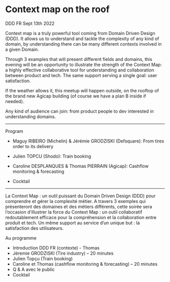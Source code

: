 # Context map on the roof
DDD FR
Sept 13th 2022

Context map is a truly powerful tool coming from Domain Driven Design (DDD). It allows us to understand and tackle the complexity of any kind of domain, by understanding there can be many different contexts involved in a given Domain.

Through 3 examples that will present different fields and domains, this evening will be an opportunity to illustrate the strength of the Context Map: a highly effective collaborative tool for understanding and collaboration between product and tech.
The same support serving a single goal: user satisfaction.

If the weather allows it, this meetup will happen outside, on the rooftop of the brand new Agicap building (of course we have a plan B inside if needed).

Any kind of audience can join: from product people to dev interested in understanding domains.

---

Program
- Maguy RIBEIRO (Michelin) & Jérémie GRODZISKI (Defsquare): From tires order to its delivery
- Julien TOPCU (Shodo): Train booking
- Caroline DESPLANQUES & Thomas PIERRAIN (Agicap): Cashflow monitoring & forecasting

- Cocktail


---

La Context Map : un outil puissant du Domain Driven Design (DDD) pour comprendre et gérer la complexité métier.
A travers 3 exemples qui présenteront des domaines et des métiers différents, cette soirée sera l’occasion d’illustrer la force du Context Map : un outil collaboratif redoutablement efficace pour la compréhension et la collaboration entre produit et tech.
Un même support au service d’un unique but : la satisfaction des utilisateurs.

Au programme
- Introduction DDD FR (contexte) - Thomas
- Jéremie GRODZISKI (Tire industry) – 20 minutes
- Julien Topçu (Train booking)
- Caroline et Thomas (cashflow monitoring & forecasting) – 20 minutes
- Q & A avec le public
- Cocktail